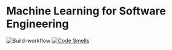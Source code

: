 # Machine Learning for Software Engineering

![Build-workflow](https://github.com/Fanfarillo/isw2-deliverable/actions/workflows/Build.yml/badge.svg)
[![Code Smells](https://sonarcloud.io/api/project_badges/measure?project=Fanfarillo_isw2-deliverable&metric=code_smells)](https://sonarcloud.io/summary/overall?id=Fanfarillo_isw2-deliverable)

